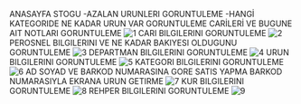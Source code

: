ANASAYFA
STOGU -AZALAN URUNLERI GORUNTULEME -HANGİ KATEGORIDE NE KADAR URUN VAR GORUNTULEME CARİLERİ VE BUGUNE AIT NOTLARI GORUNTULEME
![1](https://github.com/user-attachments/assets/0bdc848c-742c-4308-872a-c205dfcd631f)
CARI BILGILERINI GORUNTULEME
![2](https://github.com/user-attachments/assets/31eab9c0-d055-4b03-8863-308d55bf9dc8)
PEROSNEL BILGILERINI VE NE KADAR BAKIYESI OLDUGUNU GORUNTULEME
![3](https://github.com/user-attachments/assets/f0cf5be4-7a52-4380-b466-99d93b3ed7af)
DEPARTMAN BILGILERINI GORUNTULEME
![4](https://github.com/user-attachments/assets/41e4ddc7-c69e-4029-a5b7-ec5be0e44f8e)
URUN BILGILERINI GORUNTULEME
![5](https://github.com/user-attachments/assets/18d7c90b-9e13-4ede-a919-3e2559982e2d)
KATEGORI BILGILERINI GORUNTULEME
![6](https://github.com/user-attachments/assets/9db75a65-0c04-4431-a201-8ba8d413ce6b)
AD SOYAD VE BARKOD NUMARASINA GORE SATIS YAPMA
BARKOD NUMARASIYLA EKRANA URUN GETIRME
![7](https://github.com/user-attachments/assets/ad9d5f14-efdc-4e1c-ad12-13c358c786e5)
KUR BILGILERINI GORUNTULEME
![8](https://github.com/user-attachments/assets/1e4234cf-32f1-4079-a545-088c80e371e4)
REHPER BILGILERINI GORUNTULEME
![9](https://github.com/user-attachments/assets/2aa80fcc-0d96-4798-9406-ff7d587ca4f4)
